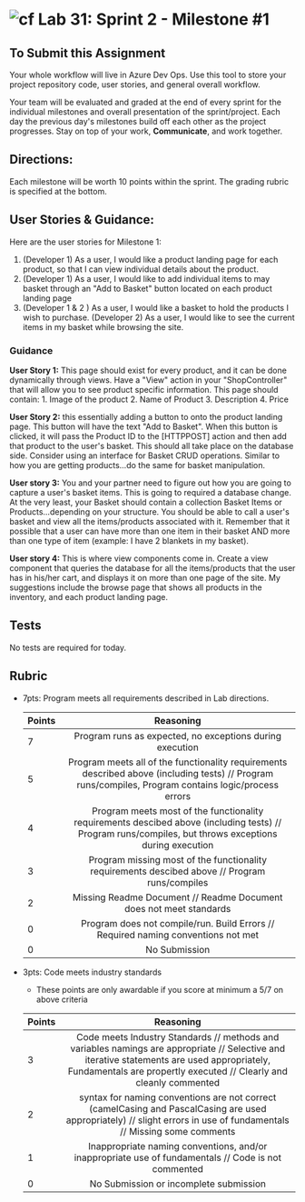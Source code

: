 ![cf](http://i.imgur.com/7v5ASc8.png) Lab 31: Sprint 2 - Milestone #1
=====================================

## To Submit this Assignment
Your whole workflow will live in Azure Dev Ops. Use this tool to store your project repository code, user stories, and general overall workflow. 

Your team will be evaluated and graded at the end of every sprint for the individual milestones and overall presentation of the sprint/project. Each day the previous day's milestones build off each other as the project progresses. Stay on top of your work, **Communicate**, and work together.


## Directions:

Each milestone will be worth 10 points within the sprint. The grading rubric is specified at the bottom.
 

## User Stories & Guidance:

Here are the user stories for Milestone 1:
1. (Developer 1) As a user, I would like a product landing page for each product, so that I can view individual details about the product.
2. (Developer 1) As a user, I would like to add individual items to may basket through an "Add to Basket" button located on each product landing page 
3. (Developer 1 & 2 ) As a user, I would like a basket to hold the products I wish to purchase. 
(Developer 2) As a user, I would like to see the current items in my basket while browsing the site.


### Guidance

**User Story 1:** This page should exist for every product, and it can be done dynamically through views. Have a "View" action in your "ShopController" that will allow you to see product specific information. This page should contain:
	1. Image of the product
	2. Name of Product
	3. Description
	4. Price
	
**User Story 2:**  this essentially adding a button to onto the product landing page. This button will have the text "Add to Basket". When this button is clicked, it will pass the Product ID to the [HTTPPOST] action and then add that product to the user's basket. This should all take place on the database side. Consider using an interface for Basket CRUD operations. Similar to how you are getting products...do the same for basket manipulation. 

**User story 3:** You and your partner need to figure out how you are going to capture a user's basket items. This is going to required a database change. At the very least, your Basket should contain a collection Basket Items or Products...depending on your structure. You should be able to call a user's basket and view all the items/products associated with it. Remember that it possible that a user can have more than one item in their basket AND more than one type of item (example: I have 2 blankets in my basket).

**User story 4:** This is where view components come in. Create a view component that queries the database for all the items/products that the user has in his/her cart, and displays it on more than one page of the site. My suggestions include the browse page that shows all products in the inventory, and each product landing page. 
	


## Tests

No tests are required for today. 


## Rubric
- 7pts: Program meets all requirements described in Lab directions.

	Points  | Reasoning | 
	 ------------ | :-----------: | 
	7       | Program runs as expected, no exceptions during execution |
	5       | Program meets all of the  functionality requirements described above (including tests) // Program runs/compiles, Program contains logic/process errors|
	4       | Program meets most of the functionality requirements descibed above (including tests)  // Program runs/compiles, but throws exceptions during execution |
	3       | Program missing most of the functionality requirements descibed above // Program runs/compiles |
	2       | Missing Readme Document // Readme Document does not meet standards |
	0       | Program does not compile/run. Build Errors // Required naming conventions not met |
	0       | No Submission |

- 3pts: Code meets industry standards
	- These points are only awardable if you score at minimum a 5/7 on above criteria

	Points  | Reasoning | 
	 ------------ | :-----------: | 
	3       | Code meets Industry Standards // methods and variables namings are appropriate // Selective and iterative statements are used appropriately, Fundamentals are propertly executed // Clearly and cleanly commented |
	2       | syntax for naming conventions are not correct (camelCasing and PascalCasing are used appropriately) // slight errors in use of fundamentals // Missing some comments |
	1       | Inappropriate naming conventions, and/or inappropriate use of fundamentals // Code is not commented  |
	0       | No Submission or incomplete submission |
